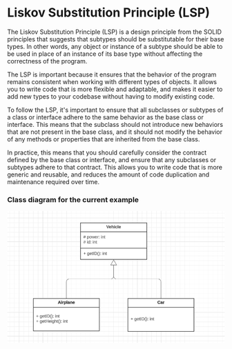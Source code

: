 # Liskov Substitution Principle (LSP)

The Liskov Substitution Principle (LSP) is a design principle from the SOLID principles that suggests that subtypes should be substitutable for their base types. In other words, any object or instance of a subtype should be able to be used in place of an instance of its base type without affecting the correctness of the program.

The LSP is important because it ensures that the behavior of the program remains consistent when working with different types of objects. It allows you to write code that is more flexible and adaptable, and makes it easier to add new types to your codebase without having to modify existing code.

To follow the LSP, it's important to ensure that all subclasses or subtypes of a class or interface adhere to the same behavior as the base class or interface. This means that the subclass should not introduce new behaviors that are not present in the base class, and it should not modify the behavior of any methods or properties that are inherited from the base class.

In practice, this means that you should carefully consider the contract defined by the base class or interface, and ensure that any subclasses or subtypes adhere to that contract. This allows you to write code that is more generic and reusable, and reduces the amount of code duplication and maintenance required over time.


### Class diagram for the current example

![Class diagram for LSP](https://github.com/fx-biocoder/solid-in-cpp/blob/main/3%20-%20Liskov%20Substition%20Principle/Class%20diagram.png)
